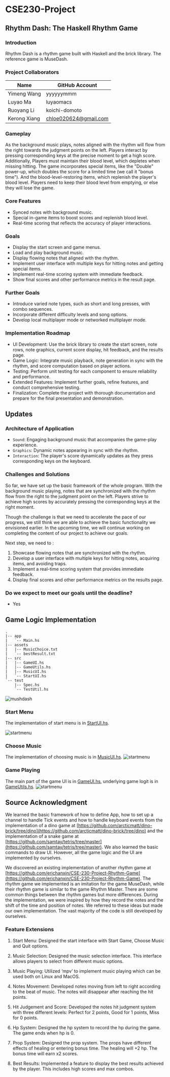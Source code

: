 # CSE230-Project

## Rhythm Dash: The Haskell Rhythm Game
### Introduction
Rhythm Dash is a rhythm game built with Haskell and the brick library. The reference game is MuseDash.

### Project Collaborators

| Name             | GitHub Account         |
|------------------|------------------------|
| Yimeng Wang      | yyyyyymmm              |
| Luyao Ma         | luyaomacs              |
| Ruoyang Li       | koichi-domoto          |
| Kerong Xiang     | chloe020624@gmail.com  |

### Gameplay
As the background music plays, notes aligned with the rhythm will flow from the right towards the judgment points on the left. Players interact by pressing corresponding keys at the precise moment to get a high score. Additionally, Players must maintain their blood level, which depletes when missing hitting. The game incorporates special items, like the "Double" power-up, which doubles the score for a limited time (we call it "bonus time"). And the blood-level-restoring items, which replenish the player's blood level. Players need to keep their blood level from emptying, or else they will lose the game.

### Core Features
- Synced notes with background music.
- Special in-game items to boost scores and replenish blood level.
- Real-time scoring that reflects the accuracy of player interactions.

### Goals
- Display the start screen and game menus.
- Load and play background music.
- Display flowing notes that aligned with the rhythm.
- Implement user interface with multiple keys for hitting notes and getting special items.
- Implement real-time scoring system with immediate feedback.
- Show final scores and other performance metrics in the result page.

### Further Goals
- Introduce varied note types, such as short and long presses, with combo sequences.
- Incorporate different difficulty levels and song options.
- Develop local multiplayer mode or networked multiplayer mode.

### Implementation Roadmap
- UI Development: Use the brick library to create the start screen, note rows, note graphics, current score display, hit feedback, and the results page.
- Game Logic: Integrate music playback, note generation in sync with the rhythm, and score computation based on player actions.
- Testing: Perform unit testing for each component to ensure reliability and performance.
- Extended Features: Implement further goals, refine features, and conduct comprehensive testing.
- Finalization: Complete the project with thorough documentation and prepare for the final presentation and demonstration.

## Updates

### Architecture of Application

- `Sound`: Engaging background music that accompanies the game-play experience.
- `Graphics`: Dynamic notes appearing in sync with the rhythm.
- `Interaction`: The player's score dynamically updates as they press corresponding keys on the keyboard.

### Challenges and Solutions

So far, we have set up the basic framework of the whole program. With the background music playing, notes that are synchronized with the rhythm flow from the right to the judgment point on the left. Players strive to achieve high scores by accurately pressing the corresponding keys at the right moment.

Though the challenge is that we need to accelerate the pace of our progress, we still think we are able to achieve the basic functionality we envisioned earlier. In the upcoming time, we will continue working on completing the content of our project to achieve our goals.

Next step, we need to :

1. Showcase flowing notes that are synchronized with the rhythm.
2. Develop a user interface with multiple keys for hitting notes, acquiring items, and avoiding traps.
3. Implement a real-time scoring system that provides immediate feedback.
4. Display final scores and other performance metrics on the results page.

### Do we expect to meet our goals until the deadline?

- Yes

## Game Logic Implementation

```
.
|-- app
|   `-- Main.hs
|-- assets
|   |-- MusicChoice.txt
|   `-- bestResult.txt
|-- src
|   |-- GameUI.hs
|   |-- GameUtils.hs
|   |-- MusicUI.hs
|   `-- StartUI.hs
`-- test
    |-- Spec.hs
    `-- TestUtil.hs
```

![mushdash](./img/MushDash.png)


### Start Menu

The implementation of start menu is in [StartUI.hs](https://github.com/yyyyyymmm/CSE230-Project/blob/main/src/StartUI.hs).

![startmenu](./img/startmenu.png)

### Choose Music

The implementation of choosing music is in [MusicUI.hs](https://github.com/yyyyyymmm/CSE230-Project/blob/main/src/MusicUI.hs).
![startmenu](./img/choosemusic.png)

### Game Playing

The main part of the game UI is in [GameUI.hs](https://github.com/yyyyyymmm/CSE230-Project/blob/main/src/GameUI.hs), underlying game logit is in [GameUtils.hs](https://github.com/yyyyyymmm/CSE230-Project/blob/main/src/GameUtils.hs).
![startmenu](./img/GameUI.png)

## Source Acknowledgment
We learned the basic framework of how to define App, how to set up a channel to handle Tick events and how to handle keyboard events from the implementation of a dino game at [https://github.com/arcticmatt/dino-brick/tree/dino](https://github.com/arcticmatt/dino-brick/tree/dino) and the implementation of a snake game at [https://github.com/samtay/tetris/tree/master](https://github.com/samtay/tetris/tree/master). We also learned the basic commands to draw UI. However, all the game logic and the UI are implemented by ourselves.

We discovered an existing implementation of another rhythm game at [https://github.com/erichanxin/CSE-230-Project-Rhythm-Game](https://github.com/erichanxin/CSE-230-Project-Rhythm-Game). The rhythm game we implemented is an imitation for the game MuseDash, while their rhythm game is similar to the game Rhythm Master. There are some common things between the rhythm games but more differences. During the implementation, we were inspired by how they record the notes and the shift of the time and position of notes. We referred to these ideas but made our own implementation. The vast majority of the code is still developed by ourselves.

### Feature Extensions

1. Start Menu: Designed the start interface with Start Game, Choose Music and Quit options.

2. Music Selection: Designed the music selection interface. This interface allows players to select from different music options.

3. Music Playing: Utilized ‘mpv’ to implement music playing which can be used both on Linux and MacOS.

4. Notes Movement: Developed notes moving from left to right according to the beat of music. The notes will disappear after reaching the hit points.

5. Hit Judgement and Score: Developed the notes hit judgment system with three different levels: Perfect for 2 points, Good for 1 points, Miss for 0 points.

6. Hp System: Designed the hp system to record the hp during the game. The game ends when hp is 0.

7. Prop System: Designed the prop system. The props have different effects of healing or entering bonus time. The healing will +2 hp. The bonus time will earn x2 scores.

8. Best Results: Implemented a feature to display the best results achieved by the player. This includes high scores and max combos.








